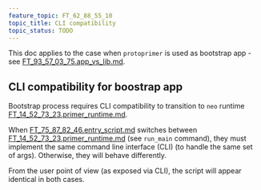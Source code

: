 ```yaml
---
feature_topic: FT_62_88_55_10
topic_title: CLI compatibility
topic_status: TODO
---
```


This doc applies to the case when `protoprimer` is used as bootstrap app - see [FT_93_57_03_75.app_vs_lib.md][FT_93_57_03_75.app_vs_lib.md].

## CLI compatibility for boostrap app

Bootstrap process requires CLI compatibility to transition to `neo` runtime [FT_14_52_73_23.primer_runtime.md][FT_14_52_73_23.primer_runtime.md].

When [FT_75_87_82_46.entry_script.md][FT_75_87_82_46.entry_script.md] switches between
[FT_14_52_73_23.primer_runtime.md][FT_14_52_73_23.primer_runtime.md] (see `run_main` command),
they must implement the same command line interface (CLI) (to handle the same set of args).
Otherwise, they will behave differently.

From the user point of view (as exposed via CLI), the script will appear identical in both cases.

[FT_14_52_73_23.primer_runtime.md]: FT_14_52_73_23.primer_runtime.md
[FT_75_87_82_46.entry_script.md]: FT_75_87_82_46.entry_script.md
[FT_93_57_03_75.app_vs_lib.md]: FT_93_57_03_75.app_vs_lib.md
